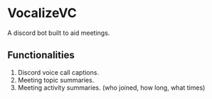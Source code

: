 # VocalizeVC
A discord bot built to aid meetings. 

## Functionalities
1. Discord voice call captions.
2. Meeting topic summaries.
3. Meeting activity summaries. (who joined, how long, what times)